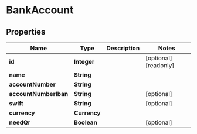 

# BankAccount


## Properties

| Name | Type | Description | Notes |
|------------ | ------------- | ------------- | -------------|
|**id** | **Integer** |  |  [optional] [readonly] |
|**name** | **String** |  |  |
|**accountNumber** | **String** |  |  |
|**accountNumberIban** | **String** |  |  [optional] |
|**swift** | **String** |  |  [optional] |
|**currency** | **Currency** |  |  |
|**needQr** | **Boolean** |  |  [optional] |



